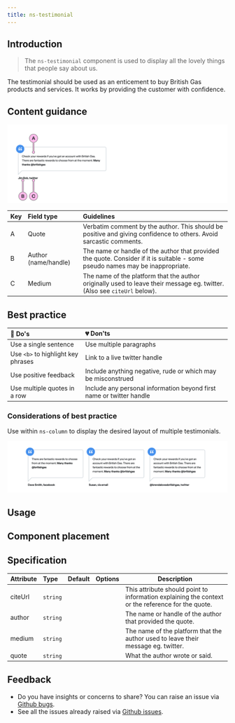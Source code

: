 ```yaml
---
title: ns-testimonial
---
```


## Introduction

> The `ns-testimonial` component is used to display all the lovely things that people say about us.

The testimonial should be used as an enticement to buy British Gas products and services. It works by providing the customer with confidence.

## Content guidance

![Labelled diagram of the ns-testimonial component](../../../assets/ns-testimonial/content-guidance.webp)

| Key | Field type | Guidelines |
| :--- | :--- | :--- |
| A | Quote | Verbatim comment by the author. This should be positive and giving confidence to others. Avoid sarcastic comments. |
| B | Author (name/handle) | The name or handle of the author that provided the quote. Consider if it is suitable - some pseudo names may be inappropriate. |
| C | Medium | The name of the platform that the author originally used to leave their message eg. twitter. (Also see `citeUrl` below). |

## Best practice

| 💚 Do's | 💔 Don'ts |
| :---  | :---  |
| Use a single sentence | Use multiple paragraphs |
| Use `<b>` to highlight key phrases | Link to a live twitter handle |
| Use positive feedback | Include anything negative, rude or which may be misconstrued  |
| Use multiple quotes in a row | Include any personal information beyond first name or twitter handle |

### Considerations of best practice

Use within `ns-column` to display the desired layout of multiple testimonials.

![Example showing multiple testimonials layout using ns-column](../../../assets/ns-testimonial/best-practice.webp)

## Usage

<StorybookStory story="components-ns-testimonial--standard"></StorybookStory>

## Component placement

<ComponentPlacement component="ns-testimonial" parentComponents="ns-column"></ComponentPlacement>

## Specification

| Attribute | Type | Default | Options | Description |
| :--- | :--- | :--- | :--- |-------------|
| citeUrl | `string` |  |  | This attribute should point to information explaining the context or the reference for the quote. |
| author | `string` |  |  | The name or handle of the author that provided the quote. |
| medium | `string` |  |  | The name of the platform that the author used to leave their message eg. twitter.|
| quote | `string` |  |  | What the author wrote or said. |

## Feedback

* Do you have insights or concerns to share? You can raise an issue via [Github bugs](https://github.com/ConnectedHomes/nucleus/issues/new?assignees=&labels=Bug&template=a--bug-report.md&title=[bug]%20[ns-testimonial]).
* See all the issues already raised via [Github issues](https://github.com/connectedHomes/nucleus/issues?utf8=%E2%9C%93&q=is%3Aopen+is%3Aissue+label%3ABug+[ns-testimonial]).

<PageFooter></PageFooter>

